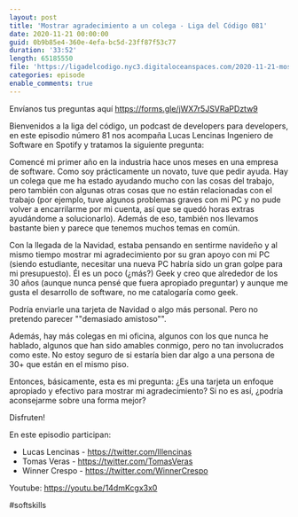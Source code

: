 ```yaml
---
layout: post
title: 'Mostrar agradecimiento a un colega - Liga del Código 081'
date: 2020-11-21 00:00:00
guid: 0b9b85e4-360e-4efa-bc5d-23ff87f53c77
duration: '33:52'
length: 65185550
file: 'https://ligadelcodigo.nyc3.digitaloceanspaces.com/2020-11-21-mostrar-agradecimiento-a-un-colega.mp3'
categories: episode
enable_comments: true
---
```


Envíanos tus preguntas aquí https://forms.gle/jWX7r5JSVRaPDztw9

Bienvenidos a la liga del código, un podcast de developers para developers, en este episodio número 81 nos acompaña Lucas Lencinas Ingeniero de Software en Spotify y tratamos la siguiente pregunta:

Comencé mi primer año en la industria hace unos meses en una empresa de software. Como soy prácticamente un novato, tuve que pedir ayuda. Hay un colega que me ha estado ayudando mucho con las cosas del trabajo, pero también con algunas otras cosas que no están relacionadas con el trabajo (por ejemplo, tuve algunos problemas graves con mi PC y no pude volver a encarrilarme por mi cuenta, así que se quedó horas extras ayudándome a solucionarlo). Además de eso, también nos llevamos bastante bien y parece que tenemos muchos temas en común.

Con la llegada de la Navidad, estaba pensando en sentirme navideño y al mismo tiempo mostrar mi agradecimiento por su gran apoyo con mi PC (siendo estudiante, necesitar una nueva PC habría sido un gran golpe para mi presupuesto). Él es un poco (¿más?) Geek y creo que alrededor de los 30 años (aunque nunca pensé que fuera apropiado preguntar) y aunque me gusta el desarrollo de software, no me catalogaría como geek.

Podría enviarle una tarjeta de Navidad o algo más personal. Pero no pretendo parecer ""demasiado amistoso"".

Además, hay más colegas en mi oficina, algunos con los que nunca he hablado, algunos que han sido amables conmigo, pero no tan involucrados como este. No estoy seguro de si estaría bien dar algo a una persona de 30+ que están en el mismo piso.

Entonces, básicamente, esta es mi pregunta: ¿Es una tarjeta un enfoque apropiado y efectivo para mostrar mi agradecimiento? Si no es así, ¿podría aconsejarme sobre una forma mejor?

Disfruten! 

En este episodio participan:
- Lucas Lencinas - https://twitter.com/lllencinas
- Tomas Veras - https://twitter.com/TomasVeras
- Winner Crespo - https://twitter.com/WinnerCrespo

Youtube: https://youtu.be/14dmKcgx3x0

#softskills
